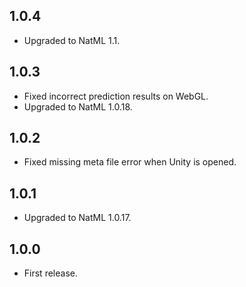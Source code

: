 ## 1.0.4
+ Upgraded to NatML 1.1.

## 1.0.3
+ Fixed incorrect prediction results on WebGL.
+ Upgraded to NatML 1.0.18.

## 1.0.2
+ Fixed missing meta file error when Unity is opened.

## 1.0.1
+ Upgraded to NatML 1.0.17.

## 1.0.0
+ First release.